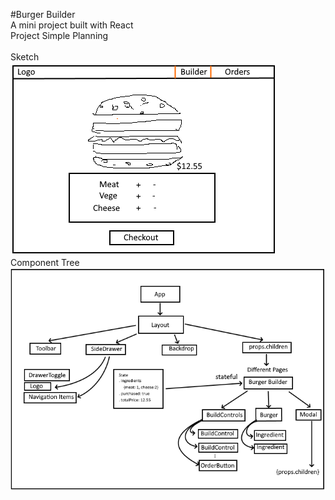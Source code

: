 #Burger Builder
<br/>
A mini project built with React
<br/>
Project Simple Planning
<br/>
<br/>
Sketch
<br/>
![demo1](burgerBuilder.png)
<br/>
Component Tree
<br/>
![demo2](burgerComponentTree.png)
